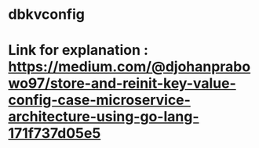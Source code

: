 # dbkvconfig
# Link for explanation : https://medium.com/@djohanprabowo97/store-and-reinit-key-value-config-case-microservice-architecture-using-go-lang-171f737d05e5